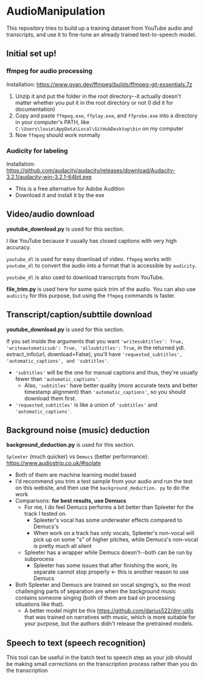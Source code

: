 # AudioManipulation
This repository tries to build up a training dataset from YouTube audio and 
transcripts, and use it to fine-tune an already trained text-to-speech 
model. 

## Initial set up!
### ffmpeg for audio processing
Installation: https://www.gyan.dev/ffmpeg/builds/ffmpeg-git-essentials.7z 
1. Unzip it and put the folder in the root directory--it actually doesn't 
   matter whether you put it in the root directory or not (I did it for 
   documentation)
2. Copy and paste `ffmpeg.exe`, `ffplay.exe`, and `ffprobe.exe` into a 
   directory in your computer's PATH, like 
   `C:\Users\louie\AppData\Local\GitHubDesktop\bin` 
   on my computer
3. Now `ffmpeg` should work normally 

### Audicity for labeling
Installation: https://github.com/audacity/audacity/releases/download/Audacity-3.2.1/audacity-win-3.2.1-64bit.exe 
* This is a free alternative for Adobe Audition 
* Download it and install it by the exe 

## Video/audio download 
**youtube_download.py** is used for this section. 

I like YouTube because it usually has closed captions with very high accuracy. 

`youtube_dl` is used for easy download of video. `ffmpeg` works with 
`youtube_dl` to convert the audio into a format that is accessible by 
`audicity`.

`youtube_dl` is also used to download transcripts from YouTube. 

**file_trim.py** is used here for some quick trim of the audio. You can 
also use `audicity` for this purpose, but using the `ffmpeg` commands is 
faster.

## Transcript/caption/subttile download
**youtube_download.py** is used for this section. 

If you set inside the arguments that you want `'writesubtitles': True, 
'writeautomaticsub': True, 'allsubtitles': True`, in the returned ydl.
extract_info(url, download=False), you'll have `'requested_subtitles', 
'automatic_captions', and 'subtitles'`. 
* `'subtitles'` will be the one for manual captions and thus, they're usually
  fewer than `'automatic_captions'`.
  * Also, `'subtitles'` have better quality (more accurate texts and better 
    timestamp alignment) than `'automatic_captions'`, 
    so you 
    should download them first. 
* `'requested_subtitles'` is like a union of `'subtitles'` and 
  `'automatic_captions'`.


## Background noise (music) deduction 
**background_deduction.py** is used for this section. 

`Spleeter` (much quicker) vs `Demucs` (better performance): https://www.audiostrip.co.uk/#isolate 
* Both of them are machine learning model based 
* I'd recommend you trim a test sample from your audio 
  and run the test on this website, and then use the `background_deduction.
  py` to do the work
* Comparisons: **for best results, use Demucs** 
  * For me, I do feel Demucs performs a bit better than Spleeter for the 
  track I tested on.
    * Spleeter's vocal has some underwater effects compared to Demucs's
    * When work on a track has only vocals, Spleeter's non-vocal will pick 
      up on some "s" of higher pitches, while Demucs's non-vocal is pretty 
      much all silent
  * Spleeter has a wrapper while Demucs doesn't--both can be run by 
    subprocess 
    * Spleeter has some issues that after finishing the work, its separate 
      cannot stop properly <- this is another reason to use Demucs 
* Both Spleeter and Demucs are trained on vocal singing's, so the most 
challenging parts of separation are when the background music contains 
someone singing (both of them are bad on processing situations like that).  
  * A better model might be this https://github.com/darius522/dnr-utils that 
    was trained on narratives with music, which is more suitable for your 
    purpose, but the authors didn't release the pretrained models. 

## Speech to text (speech recognition)
This tool can be useful in the batch text to speech step as your job should 
be making small corrections on the transcription process rather than you do 
the transcription 